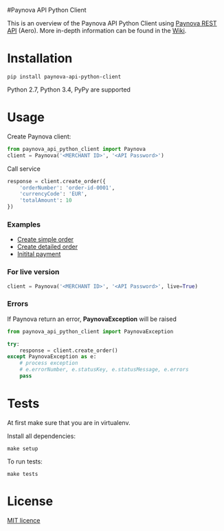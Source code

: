 #Paynova API Python Client

This is an overview of the Paynova API Python Client using [Paynova REST API](http://docs.paynova.com/display/API/Paynova+API+Home) (Aero). More in-depth information can be found in the [Wiki](https://github.com/Paynova/paynova-api-php-client/wiki).

# Installation
```
pip install paynova-api-python-client
```
Python 2.7, Python 3.4, PyPy are supported

# Usage
Create Paynova client:
```python
from paynova_api_python_client import Paynova
client = Paynova('<MERCHANT ID>', '<API Password>')
```

Call service
```python
response = client.create_order({
    'orderNumber': 'order-id-0001',
    'currencyCode': 'EUR',
    'totalAmount': 10
})
```

### Examples
* [Create simple order](./examples/create_simple_order.py)
* [Create detailed order](./examples/create_detailed_order.py)
* [Initital payment](./examples/initial_payment.py)

### For live version
```python
client = Paynova('<MERCHANT ID>', '<API Password>', live=True)
```

### Errors
If Paynova return an error, **PaynovaException** will be raised
```python
from paynova_api_python_client import PaynovaException

try:
    response = client.create_order()
except PaynovaException as e:
    # process exception
    # e.errorNumber, e.statusKey, e.statusMessage, e.errors
    pass
```

# Tests
At first make sure that you are in virtualenv.

Install all dependencies:
```
make setup
```
To run tests:
```
make tests
```

# License
[MIT licence](./LICENSE)